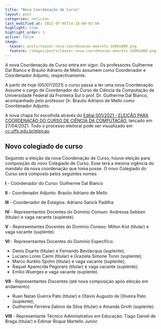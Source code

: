 ```yaml
---
title: "Nova Coordenação de Curso"
layout: post
categories: noticias
last_modified_at: 2021-07-05T14:18:00-03:00
highlight: true
highlight_order: 3
active: false
image:
  teaser: posts/teaser-nova-coordenacao-amarelo-1600x800.png
  feature: /images/posts/teaser-nova-coordenacao-amarelo-1600x800.png
---
```


A nova Coordenação de Curso entra em vigor. Os professores Guilherme Dal Bianco e Braulio Adriano de Mello assumem como Coordenador e Coordenador Adjunto, respectivamente.

A partir de hoje (05/07/2021) o curso passa a ter uma nova Coordenação. Assume o cargo de Coordenador do Curso de Ciência da Computação da Universidade Federal da Fronteira Sul o prof. Dr. Guilherme Dal Bianco, acompanhado pelo professor Dr. Braulio Adriano de Mello como Coordenador Adjunto.

A nova chapa foi escolhida através do [Edital 001/2021 - ELEIÇÃO PARA COORDENAÇÃO DO CURSO DE CIÊNCIA DA COMPUTAÇÃO](https://cdn.uffs.cc/computacao.ch/editais/CCCC-CH-001-2021/edital-CCCC-CH-001-2021.pdf), lançado em 27/04/2021. Todo o processo eleitoral pode ser visualizado em [cc.uffs.edu.br/eleicao](https://cc.uffs.edu.br/eleicao/).

## Novo colegiado de curso

Seguindo a eleição da nova Coordenação de Curso, houve eleição para composição do novo Colegiado de Curso. Esse terá a mesma vigência do mandato da nova coordenação que toma posse. O novo Colegiado do Curso será composto pelos seguintes nomes:

**I** - Coordenador do Curso: Guilherme Dal Bianco

**II** - Coordenador Adjunto: Braulio Adriano de Mello

**III** - Coordenador de Estágios: Adriano Sanick Padilha

**IV** - Representantes Docentes do Domínio Comum: Andressa Sebben (titular) e vaga vacante (suplente).

**V** - Representantes Docentes do Domínio Conexo: Milton Kist (titular) e vaga vacante (suplente).

**VI** - Representantes Docentes do Domínio Específico:

- Denio Duarte (titular) e Fernando Bevilacqua (suplente);
- Luciano Lores Caimi (titular) e Graziela Simone Tonin (suplente);
- Marco Aurélio Spohn (titular) e vaga vacante (suplente);
- Raquel Aparecida Pegoraro (titular) e vaga vacante (suplente);
- Emílio Wuerges e vaga vacante (suplente).

**VII** - Representantes Discentes (até nova composição após eleição em andamento):

- Ruan Natan Guerra Pato (titular) e Otávio Augusto de Oliveira Pato (suplente);
- Guilherme Ferreira Sabino da Silva (titular) e Amanda Groth (suplente).

**VIII** - Representante Técnico Administrativo em Educação: Tiago Daniel de Braga (titular) e Edimar Roque Martello Junior.



